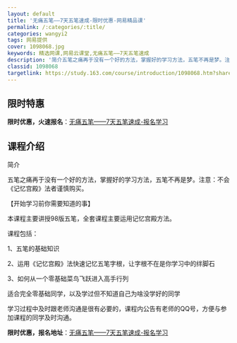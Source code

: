 ```yaml
---
layout: default
title: '无痛五笔——7天五笔速成-限时优惠-网易精品课'
permalink: /:categories/:title/
categories: wangyi2
tags: 网易提供
cover: 1098068.jpg
keywords: 精选网课,网易云课堂,无痛五笔——7天五笔速成
description: '简介五笔之痛再于没有一个好的方法，掌握好的学习方法，五笔不再是梦。注意：不会《记忆宫殿》法者谨慎购买。【开始学习前你需要'
classid: 1098068
targetlink: https://study.163.com/course/introduction/1098068.htm?share=1&shareId=1025206652&utm_campaign=share&utm_medium=iphoneShare&utm_source=&utm_u=1025206652
---
```


## 限时特惠

**限时优惠，火速报名**：[无痛五笔——7天五笔速成-报名学习](https://study.163.com/course/introduction/1098068.htm?share=1&shareId=1025206652&utm_campaign=share&utm_medium=iphoneShare&utm_source=&utm_u=1025206652)

## 课程介绍

简介

五笔之痛再于没有一个好的方法，掌握好的学习方法，五笔不再是梦。注意：不会《记忆宫殿》法者谨慎购买。



【开始学习前你需要知道的事】

本课程主要讲授98版五笔，全套课程主要运用记忆宫殿方法。

课程包括：

1、五笔的基础知识

2、运用《记忆宫殿》法快速记忆五笔字根，让字根不在是你学习中的绊脚石

3、如何从一个零基础菜鸟飞跃进入高手行列

适合完全零基础同学，以及学过但不知道自己为啥没学好的同学

学习过程中及时跟老师沟通是很有必要的，课程内公告有老师的QQ号，方便与参加课程的同学及时沟通。

**限时优惠，报名地址**：[无痛五笔——7天五笔速成-报名学习](https://study.163.com/course/introduction/1098068.htm?share=1&shareId=1025206652&utm_campaign=share&utm_medium=iphoneShare&utm_source=&utm_u=1025206652)

